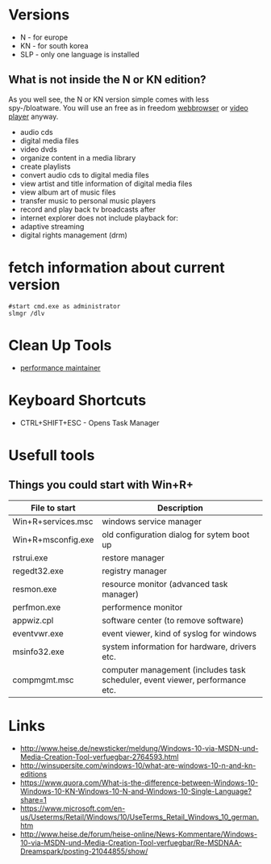# Versions

* N - for europe
* KN - for south korea
* SLP - only one language is installed

## What is not inside the N or KN edition?

As you well see, the N or KN version simple comes with less spy-/bloatware.
You will use an free as in freedom [webbrowser](https://www.mozilla.org/firefox) or [video player](https://www.vlc.org) anyway.

* audio cds
* digital media files
* video dvds
* organize content in a media library
* create playlists
* convert audio cds to digital media files
* view artist and title information of digital media files
* view album art of music files
* transfer music to personal music players
* record and play back tv broadcasts after
* internet explorer does not include playback for:
* adaptive streaming
* digital rights management (drm)

# fetch information about current version

```
#start cmd.exe as administrator
slmgr /dlv
```

# Clean Up Tools

* [performance maintainer](http://www.pcstarters.net/performance-maintainer)

# Keyboard Shortcuts

* CTRL+SHIFT+ESC - Opens Task Manager

# Usefull tools

## Things you could start with Win+R+

| File to start | Description
| --- | --- |
| Win+R+services.msc | windows service manager |
| Win+R+msconfig.exe | old configuration dialog for sytem boot up |
| rstrui.exe | restore manager |
| regedt32.exe | registry manager |
| resmon.exe | resource monitor (advanced task manager) |
| perfmon.exe | performence monitor |
| appwiz.cpl | software center (to remove software) |
| eventvwr.exe | event viewer, kind of syslog for windows |
| msinfo32.exe | system information for hardware, drivers etc. |
| compmgmt.msc | computer management (includes task scheduler, event viewer, performance etc. |

# Links 

* http://www.heise.de/newsticker/meldung/Windows-10-via-MSDN-und-Media-Creation-Tool-verfuegbar-2764593.html
* http://winsupersite.com/windows-10/what-are-windows-10-n-and-kn-editions
* https://www.quora.com/What-is-the-difference-between-Windows-10-Windows-10-KN-Windows-10-N-and-Windows-10-Single-Language?share=1
* https://www.microsoft.com/en-us/Useterms/Retail/Windows/10/UseTerms_Retail_Windows_10_german.htm
* http://www.heise.de/forum/heise-online/News-Kommentare/Windows-10-via-MSDN-und-Media-Creation-Tool-verfuegbar/Re-MSDNAA-Dreamspark/posting-21044855/show/
